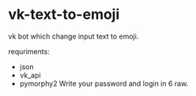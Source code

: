 # vk-text-to-emoji
vk bot which change input text to emoji.

requriments:
 - json
 - vk_api
 - pymorphy2
 Write your password and login in 6 raw.
